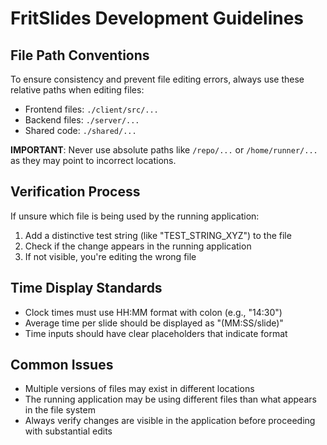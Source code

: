 # FritSlides Development Guidelines

## File Path Conventions

To ensure consistency and prevent file editing errors, always use these relative paths when editing files:

- Frontend files: `./client/src/...`
- Backend files: `./server/...`
- Shared code: `./shared/...`

**IMPORTANT**: Never use absolute paths like `/repo/...` or `/home/runner/...` as they may point to incorrect locations.

## Verification Process

If unsure which file is being used by the running application:

1. Add a distinctive test string (like "TEST_STRING_XYZ") to the file
2. Check if the change appears in the running application
3. If not visible, you're editing the wrong file

## Time Display Standards

- Clock times must use HH:MM format with colon (e.g., "14:30")
- Average time per slide should be displayed as "(MM:SS/slide)"
- Time inputs should have clear placeholders that indicate format

## Common Issues

- Multiple versions of files may exist in different locations
- The running application may be using different files than what appears in the file system
- Always verify changes are visible in the application before proceeding with substantial edits
